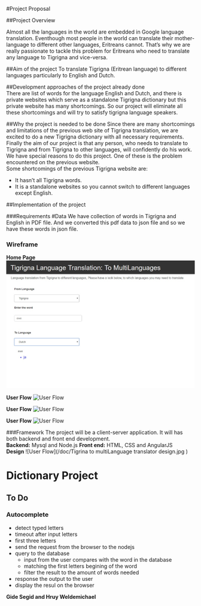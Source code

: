 #Project Proposal 

##Project Overview

Almost all the languages in the world are embedded in Google language translation. Eventhough most people in the world can translate their mother-language to different other languages, Eritreans cannot. That’s why we are really passionate to tackle this problem for Eritreans who need to translate any language to Tigrigna and vice-versa.

##Aim of the project
To translate Tigrigna (Eritrean language) to different languages particularly to English and Dutch.

##Development approaches of the project already done  
There are list of words for the language English and Dutch, and there is private websites which serve as a standalone Tigrigna dictionary but this private  website has many shortcomings. So our project will eliminate all these shortcomings and will try to satisfy tigrigna language speakers.

##Why the project is needed to be done
Since there are many shortcomings and limitations of the previous web site of Tigrigna translation, we are excited to do a new Tigrigna dictionary with all necessary requirements.  
Finally the aim of our project is that any person, who needs to translate to Tigrigna and from Tigrigna to other languages, will confidently do his work.
We have special reasons to do this project. One of these is the problem encountered on the previous website.  
Some shortcomings of the previous Tigrigna website are:
*  It  hasn’t all Tigrigna words.
*  It is a standalone websites so you cannot switch to different languages except English. 

##Implementation of the project

###Requirements
#Data
We have collection of words in Tigrigna and English in PDF file.
And we converted this pdf data to json file and so we have these words in json file.


### Wireframe

**Home Page**
![Home Page](public/images/frontEnd.jpg)

**User Flow**
![User Flow](/images/frontEnd.jpg)

**User Flow**
![User Flow](/doc/UserInteraction_02.jpg)

**User Flow**
![User Flow](/doc/UserInteraction_03.jpg)

###Framework
The project will be a client-server application. It will has both backend and front end development.  
**Backend:**
Mysql and Node.js
**Front end:**
HTML, CSS and AngularJS   
**Design**
![User Flow](/doc/Tigrina to multiLanguage translator design.jpg )

# Dictionary Project

## To Do

### Autocomplete

- detect typed letters
- timeout after input letters 
- first three letters
- send the request from the browser to the nodejs 
- query to the database
  - input from the user compares with the word in the database
  - matching the first letters begining of the word
  - filter the result to the amount of words needed
- response the output to the user
- display the resul on the browser

**Gide Segid and Hruy Weldemichael**





